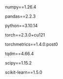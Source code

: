 numpy==1.26.4 

pandas==2.2.3

python==3.10.14

torch==2.3.0+cu121

torchmetrics==1.4.0.post0

tqdm==4.66.4

scipy==1.15.2

scikit-learn==1.5.0

